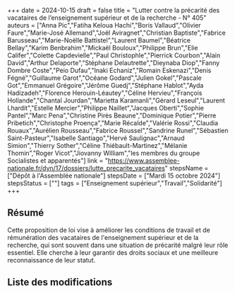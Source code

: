 +++
date = 2024-10-15
draft = false
title = "Lutter contre la précarité des vacataires de l’enseignement supérieur et de la recherche - N° 405"
auteurs = ["Anna Pic","Fatiha Keloua Hachi","Boris Vallaud","Olivier Faure","Marie-José Allemand","Joël Aviragnet","Christian Baptiste","Fabrice Barusseau","Marie-Noëlle Battistel","Laurent Baumel","Béatrice Bellay","Karim Benbrahim","Mickaël Bouloux","Philippe Brun","Elie Califer","Colette Capdevielle","Paul Christophle","Pierrick Courbon","Alain David","Arthur Delaporte","Stéphane Delautrette","Dieynaba Diop","Fanny Dombre Coste","Peio Dufau","Inaki Echaniz","Romain Eskenazi","Denis Fégné","Guillaume Garot","Océane Godard","Julien Gokel","Pascale Got","Emmanuel Grégoire","Jérôme Guedj","Stéphane Hablot","Ayda Hadizadeh","Florence Herouin-Léautey","Céline Hervieu","François Hollande","Chantal Jourdan","Marietta Karamanli","Gérard Leseul","Laurent Lhardit","Estelle Mercier","Philippe Naillet","Jacques Oberti","Sophie Pantel","Marc Pena","Christine Pirès Beaune","Dominique Potier","Pierre Pribetich","Christophe Proença","Marie Récalde","Valérie Rossi","Claudia Rouaux","Aurélien Rousseau","Fabrice Roussel","Sandrine Runel","Sébastien Saint-Pasteur","Isabelle Santiago","Hervé Saulignac","Arnaud Simion","Thierry Sother","Céline Thiébault-Martinez","Mélanie Thomin","Roger Vicot","Jiovanny William","les membres du groupe Socialistes et apparentés"]
link = "https://www.assemblee-nationale.fr/dyn/17/dossiers/lutte_precarite_vacataires"
stepsName = ["Dépôt à l'Assemblée nationale"]
stepsDate = ["Mardi 15 octobre 2024"]
stepsStatus = [""]
tags = ["Enseignement supérieur","Travail","Solidarité"]
+++

## Résumé

Cette proposition de loi vise à améliorer les conditions de travail et de rémunération des vacataires de l'enseignement supérieur et de la recherche, qui sont souvent dans une situation de précarité malgré leur rôle essentiel. Elle cherche à leur garantir des droits sociaux et une meilleure reconnaissance de leur statut.

## Liste des modifications


